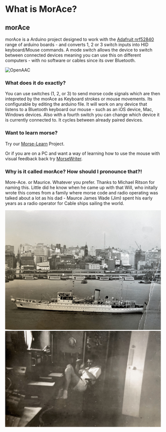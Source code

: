 # What is MorAce?

## morAce

morAce is a Arduino project designed to work with the [Adafruit nrf52840](https://www.adafruit.com/product/4062) range of arduino boards - and converts 1, 2 or 3 switch inputs into HID keyboard/Mouse commands. A mode switch allows the device to switch between connected devices meaning you can use this on different computers - with no software or cables since its over Bluetooth.

![OpenAAC](https://img.shields.io/badge/OpenAAC-%F0%9F%92%AC-red?style=flat\&link=https://www.openaac.org)

### What does it do exactly?

You can use switches (1, 2, or 3) to send morse code signals which are then intepreted by the morAce as Keyboard strokes or mouse movements. Its configurable by editing the arduino file. It will work on any device that listens to a Bluetooth keyboard our mouse - such as an iOS device, Mac, Windows devices. Also with a fourth switch you can change which device it is currently connected to. It cycles between already paired devices.

### Want to learn morse?

Try our [Morse-Learn](https://github.com/AceCentre/morse-learn/) Project.

Or if you are on a PC and want a way of learning how to use the mouse with visual feedback back try [MorseWriter](https://github.com/AceCentre/MorseWriter).

### Why is it called morAce? How should I pronounce that?!

More-Ace. or Maurice. Whatever you prefer. Thanks to Michael Ritson for naming this. Little did he know when he came up with that Will, who initally wrote this comes from a family where morse code and radio operating was talked about a lot as his dad - Maurce James Wade (Jim) spent his early years as a radio operator for Cable ships sailing the world.&#x20;

![Cable ship in Singapore](.gitbook/assets/photoboat.jpg) ![Jim Wade in the radio operators room](.gitbook/assets/photo.jpg)
